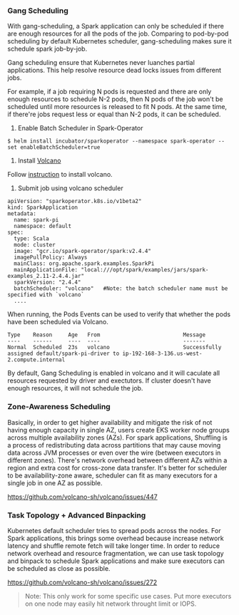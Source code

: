### Gang Scheduling

With gang-scheduling, a Spark application can only be scheduled if there are enough resources for all the pods of the job. Comparing to pod-by-pod scheduling by default Kubernetes scheduler, gang-scheduling makes sure it schedule spark job-by-job.

Gang scheduling ensure that Kubernetes never luanches partial applications. This help resolve resource dead locks issues from different jobs.

For example, if a job requiring N pods is requested and there are only enough resources to schedule N-2 pods, then N pods of the job won't be scheduled until more resources is released to fit N pods. At the same time, if there're jobs request less or equal than N-2 pods, it can be scheduled.

1. Enable Batch Scheduler in Spark-Operator

```
$ helm install incubator/sparkoperator --namespace spark-operator --set enableBatchScheduler=true
```

1. Install [Volcano](https://volcano.sh/)

Follow [instruction](https://github.com/volcano-sh/volcano#install-with-yaml-files) to install volcano.

1. Submit job using volcano scheduler

```
apiVersion: "sparkoperator.k8s.io/v1beta2"
kind: SparkApplication
metadata:
  name: spark-pi
  namespace: default
spec:
  type: Scala
  mode: cluster
  image: "gcr.io/spark-operator/spark:v2.4.4"
  imagePullPolicy: Always
  mainClass: org.apache.spark.examples.SparkPi
  mainApplicationFile: "local:///opt/spark/examples/jars/spark-examples_2.11-2.4.4.jar"
  sparkVersion: "2.4.4"
  batchScheduler: "volcano"   #Note: the batch scheduler name must be specified with `volcano`
  ....
```

When running, the Pods Events can be used to verify that whether the pods have been scheduled via Volcano.

```
Type    Reason     Age   From                          Message
----    ------     ----  ----                          -------
Normal  Scheduled  23s   volcano                       Successfully assigned default/spark-pi-driver to ip-192-168-3-136.us-west-2.compute.internal
```

By default, Gang Scheduling is enabled in volcano and it will caculate all resources requested by driver and exectutors. If cluster doesn't have enough resources, it will not schedule the job.

### Zone-Awareness Scheduling

Basically, in order to get higher availability and mitigate the risk of not having enough capacity in single AZ, users create EKS worker node groups across multiple availability zones (AZs). For spark applications, Shuffling is a process of redistributing data across partitions that may cause moving data across JVM processes or even over the wire (between executors in different zones). There's network overhead between different AZs within a region and extra cost for cross-zone data transfer. It's better for scheduler to be availability-zone aware, scheduler can fit as many executors for a single job in one AZ as possible.

https://github.com/volcano-sh/volcano/issues/447


### Task Topology + Advanced Binpacking

Kubernetes default scheduler tries to spread pods across the nodes. For Spark applications, this brings some overhead because increase network latency and shuffle remote fetch will take longer time. In order to reduce network overhead and resource fragmentation, we can use task topology and binpack to schedule Spark applications and make sure executors can be scheduled as close as possible.

https://github.com/volcano-sh/volcano/issues/272

> Note: This only work for some specific use cases. Put more executors on one node may easily hit network throught limit or IOPS.